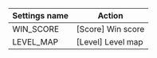 | Settings name | Action |
|---------------|--------|
| WIN_SCORE | [Score] Win score |
| LEVEL_MAP | [Level] Level map |
